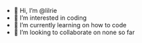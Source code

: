 - 👋 Hi, I’m @lilrie
- 👀 I’m interested in coding
- 🌱 I’m currently learning on how to code
- 💞️ I’m looking to collaborate on none so far
<!---
lilrie/lilrie is a ✨ special ✨ repository because its `README.md` (this file) appears on your GitHub profile.
You can click the Preview link to take a look at your changes.
--->
